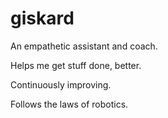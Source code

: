 # giskard

An empathetic assistant and coach. 

Helps me get stuff done, better. 

Continuously improving. 

Follows the laws of robotics.